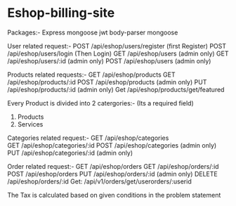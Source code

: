 # Eshop-billing-site

Packages:-
Express
mongoose
jwt
body-parser
mongoose


User related request:-
POST     /api/eshop/users/register                                      (first Register)
POST     /api/eshop/users/login                                         (Then Login)
GET      /api/eshop/users                                               (admin only)
GET      /api/eshop/users/:id                                           (admin only)
POST     /api/eshop/users                                               (admin only)

Products related requests:-
GET      /api/eshop/products
GET      /api/eshop/products/:id
POST     /api/eshop/products                                            (admin only)
PUT      /api/eshop/products/:id                                        (admin only)
Get      /api/eshop/products/get/featured

Every Product is divided into 2 catergories:-                           (Its a required field)
1) Products
2) Services

Categories related request:-
GET      /api/eshop/categories                                          
GET      /api/eshop/categories/:id
POST     /api/eshop/categories                                          (admin only)
PUT      /api/eshop/categories/:id                                      (admin only)

Order related request:-
GET      /api/eshop/orders
GET      /api/eshop/orders/:id
POST     /api/eshop/orders
PUT      /api/eshop/orders/:id                                          (admin only)
DELETE   /api/eshop/orders/:id
Get:     /api/v1/orders/get/userorders/:userid

The Tax is calculated based on given conditions in the problem statement


  
